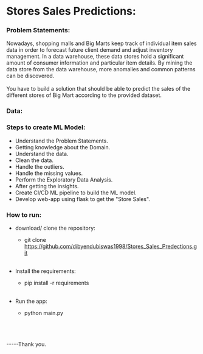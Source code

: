 # Stores Sales Predictions:

### Problem Statements:
Nowadays, shopping malls and Big Marts keep track of individual item sales data in order to forecast future client demand and adjust inventory management. In a data warehouse, these data stores hold a significant amount of consumer information and particular item details. By mining the data store from the data warehouse, more anomalies and common patterns can be discovered.
</br></br>
You have to build a solution that should be able to predict the sales of the different stores of Big Mart according to the provided dataset.

### Data:
[Data Link]: (https://www.kaggle.com/datasets/brijbhushannanda1979/bigmart-sales-data)

### Steps to create ML Model:
* Understand the Problem Statements.
* Getting knowledge about the Domain.
* Understand the data.
* Clean the data.
* Handle the outliers.
* Handle the missing values.
* Perform the Exploratory Data Analysis.
* After getting the insights.
* Create CI/CD ML pipeline to build the ML model.
* Develop web-app using flask to get the "Store Sales".

### How to run:
* download/ clone the repository:
  * git clone https://github.com/dibyendubiswas1998/Stores_Sales_Predections.git
<br><br>
  
* Install the requirements:
  * pip install -r requirements
<br><br>
* Run the app:
  * python main.py
<br><br>
<br><br>
  
-----Thank you.